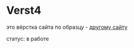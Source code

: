 # Verst4
это вёрстка сайта по образцу - [другому сайту](https://nicepage.com/html-templates/preview/simple-recipes-and-techniques-3312465?device=desktop)

статус: в работе